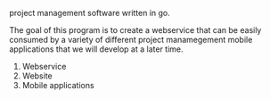 project management software written in go.

The goal of this program is to create a 
webservice that can be easily consumed by 
a variety of different project manamegement
mobile applications that we will develop at 
a later time. 

1. Webservice
2. Website
3. Mobile applications

